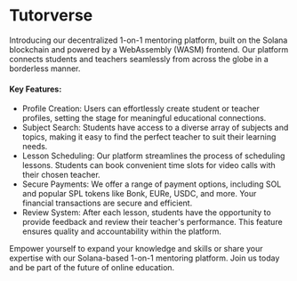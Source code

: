 # Tutorverse

Introducing our decentralized 1-on-1 mentoring platform, built on the Solana blockchain and powered by a WebAssembly (WASM) frontend. Our platform connects students and teachers seamlessly from across the globe in a borderless manner.

#### Key Features:
- Profile Creation: Users can effortlessly create student or teacher profiles, setting the stage for meaningful educational connections.
- Subject Search: Students have access to a diverse array of subjects and topics, making it easy to find the perfect teacher to suit their learning needs.
- Lesson Scheduling: Our platform streamlines the process of scheduling lessons. Students can book convenient time slots for video calls with their chosen teacher.
- Secure Payments: We offer a range of payment options, including SOL and popular SPL tokens like Bonk, EURe, USDC, and more. Your financial transactions are secure and efficient.
- Review System: After each lesson, students have the opportunity to provide feedback and review their teacher's performance. This feature ensures quality and accountability within the platform.

Empower yourself to expand your knowledge and skills or share your expertise with our Solana-based 1-on-1 mentoring platform. Join us today and be part of the future of online education.
